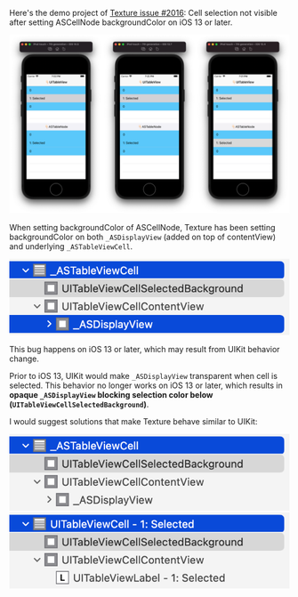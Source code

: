 Here's the demo project of [Texture issue #2016](https://github.com/TextureGroup/Texture/issues/2016): Cell selection not visible after setting ASCellNode backgroundColor on iOS 13 or later.

![Results on iOS 12-14](Texture_issue.png)

When setting backgroundColor of ASCellNode, Texture has been setting backgroundColor on both `_ASDisplayView` (added on top of contentView) and underlying `_ASTableViewCell`.

![Texture behavior](Behavior_Texture.png)

This bug happens on iOS 13 or later, which may result from UIKit behavior change.

Prior to iOS 13, UIKit would make `_ASDisplayView` transparent when cell is selected. This behavior no longer works on iOS 13 or later, which results in **opaque `_ASDisplayView` blocking selection color below (`UITableViewCellSelectedBackground`)**.

I would suggest solutions that make Texture behave similar to UIKit:

![Texture behavior suggested](Behavior_Texture_suggested.png)
![UIKit behavior](Behavior_UIKit.png)

